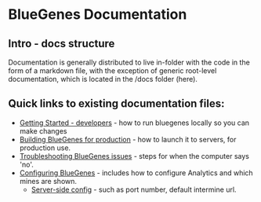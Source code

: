 # BlueGenes Documentation

## Intro - docs structure
Documentation is generally distributed to live in-folder with the code in the form of a markdown file, with the exception of generic root-level documentation, which is located in the /docs folder (here).

## Quick links to existing documentation files:

- [Getting Started - developers](getting-started.md) - how to run bluegenes locally so you can make changes
- [Building BlueGenes for production](production-builds.md) - how to launch it to servers, for production use.
- [Troubleshooting BlueGenes issues](troubleshooting.md) - steps for when the computer says 'no'.
- [Configuring BlueGenes](configuring-bluegenes.md) - includes how to configure Analytics and which mines are shown. 
    - [Server-side config](https://github.com/intermine/bluegenes/blob/dev/config/dev/README.md) - such as port number, default intermine url. 
